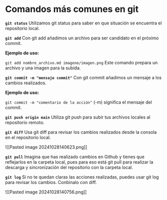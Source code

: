 # Comandos más comunes en git

**`git status`** Utilizamos git status para saber en que situación se encuentra el repositorio local.

**`git add`** Con git add añadimos un archivo para ser candidato en el próximo commit.

**Ejemplo de uso:**

`git add nombre_archivo.md imagene/imagen.png` Este comando prepara un archivo y una imagen para la subida.

**`git commit -m "mensaje commit"`** Con git commit añadimos un mensaje a los cambios realizados.

**Ejemplo de uso:**

`git commit -m "comentario de la acción"` (-m) significa el mensaje del commit.

**`git push origin main`** Utiliza git push para subir tus archivos locales al repositorio remoto.

**`git diff`** Usa git diff para revisar los cambios realizados desde la consola en el repositorio local.


![[Pasted image 20241028140623.png]]


**`git pull`** Imagina que has realizado cambios en Github y tienes que reflejarlos en la carpeta local, pues para eso está git pull para realizar la descarga y sincronización del repositorio con la carpeta local.

**`git log`** Si no te quedan claras las acciones realizadas, puedes usar git log para revisar los cambios. Conbinalo con diff.


![[Pasted image 20241028140756.png]]



